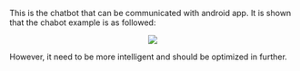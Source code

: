 This is the chatbot that can be communicated with android app.
It is shown that the chabot example is as followed:

<div align=center>
<img src="images\example.jpg" />
</div>

However, it need to be more intelligent and should be optimized in further.
